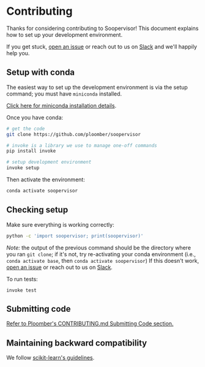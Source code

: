 # Contributing

Thanks for considering contributing to Soopervisor! This document explains how to set up your development environment.

If you get stuck, [open an issue](https://github.com/ploomber/ploomber/issues/new?title=CONTRIBUTING.md%20issue) or reach out to us on [Slack](https://ploomber.io/community/) and we'll happily help you.

## Setup with conda

The easiest way to set up the development environment is via the setup command; you must have `miniconda` installed.

[Click here for miniconda installation details](https://docs.conda.io/en/latest/miniconda.html).

Once you have conda:

```sh
# get the code
git clone https://github.com/ploomber/soopervisor

# invoke is a library we use to manage one-off commands
pip install invoke

# setup development environment
invoke setup
```

Then activate the environment:

```sh
conda activate soopervisor
```

## Checking setup

Make sure everything is working correctly:

```sh
python -c 'import soopervisor; print(soopervisor)'
```

*Note:* the output of the previous command should be the directory where you ran `git clone`; if it's not, try re-activating your conda environment (i.e., `conda activate base`, then `conda activate soopervisor`) If this doesn't work, [open an issue](https://github.com/ploomber/soopervisor/issues/new?title=CONTRIBUTING.md%20issue) or reach out to us on [Slack](https://ploomber.io/community/).

To run tests:

```
invoke test
```

## Submitting code

[Refer to Ploomber's CONTRIBUTING.md Submitting Code section.](https://github.com/ploomber/ploomber/blob/master/CONTRIBUTING.md#submitting-code)

## Maintaining backward compatibility

We follow [scikit-learn's guidelines](https://scikit-learn.org/stable/developers/contributing.html#maintaining-backwards-compatibility).
